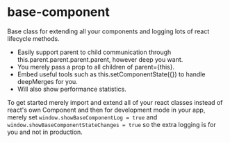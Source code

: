 # base-component

Base class for extending all your components and logging lots of react lifecycle methods.  

- Easily support parent to child communication through this.parent.parent.parent.parent, however deep you want.  
- You merely pass a prop to all children of parent={this}.  
- Embed useful tools such as this.setComponentState({}) to handle deepMerges for you. 
- Will also show performance statistics.  

To get started merely import and extend all of your react classes instead of react's own Component and then for development mode in your app, merely set `window.showBaseComponentLog = true` and `window.showBaseComponentStateChanges = true` so the extra logging is for you and not in production.
